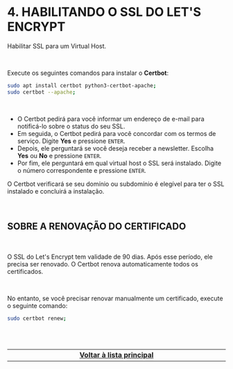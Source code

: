 # 4. HABILITANDO O SSL DO LET'S ENCRYPT
Habilitar SSL para um Virtual Host.

<br>

Execute os seguintes comandos para instalar o **Certbot**:

```bash
sudo apt install certbot python3-certbot-apache;
sudo certbot --apache;
```

<br>

 - O Certbot pedirá para você informar um endereço de e-mail para notificá-lo sobre o status do seu SSL.
 - Em seguida, o Certbot pedirá para você concordar com os termos de serviço. Digite **Yes** e pressione `ENTER`.
 - Depois, ele perguntará se você deseja receber a newsletter. Escolha **Yes** ou **No** e pressione `ENTER`.
 - Por fim, ele perguntará em qual virtual host o SSL será instalado. Digite o número correspondente e pressione `ENTER`.
  
 
O Certbot verificará se seu domínio ou subdomínio é elegível para ter o SSL instalado e concluirá a instalação.

<br>

## SOBRE A RENOVAÇÃO DO CERTIFICADO

<br>

O SSL do Let's Encrypt tem validade de 90 dias. Após esse período, ele precisa ser renovado. O Certbot renova automaticamente todos os certificados.

<br>

No entanto, se você precisar renovar manualmente um certificado, execute o seguinte comando:


```bash
sudo certbot renew;
```

<br><br>
<div>
    <table width="9000">
        <!-- <tr>
            <td width="9000"></td>
            <td width="50%" align="right"><a href=""><b></b></a></td>
        </tr> -->
        <tr>
            <td width="9000" colspan="2" align="center">
                <a href="">
                    <b>Voltar à lista principal</b>
                </a>
            </td>
        </tr>
    </table>
</div>
